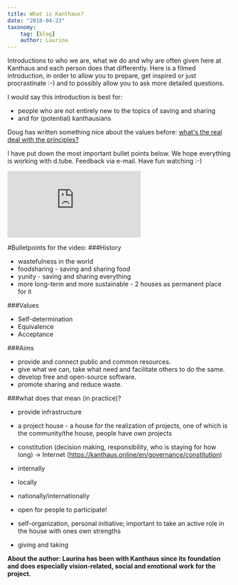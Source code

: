 ```yaml
---
title: What is Kanthaus?
date: "2018-04-23"
taxonomy:
    tag: [blog]
    author: Laurina
---
```


Introductions to who we are, what we do and why are often given here at Kanthaus and each person does that differently. Here is a filmed introduction, in order to allow you to prepare, get inspired or just procrastinate :-) and to possibly allow you to ask more detailed questions.

I would say this introduction is best for:
- people who are not entirely new to the topics of saving and sharing
- and for (potential) kanthausians

Doug has written something nice about the values before: [what's the real deal with the principles?](/governance/governancefaq)

I have put down the most important bullet points below. We hope everything is working with d.tube. Feedback via e-mail.
Have fun watching :-)

<div class="grav-youtube">
    <iframe src="https://emb.d.tube/#!/kanthaus/ibv3q9vr" frameborder="0" allowfullscreen></iframe>
</div>

#Bulletpoints for the video:
###History
- wastefulness in the world
- foodsharing - saving and sharing food
- yunity - saving and sharing everything
- more long-term and more sustainable - 2 houses as permanent place for it

###Values
- Self-determination
- Equivalence
- Acceptance

###Aims
- provide and connect public and common resources.
- give what we can, take what need and facilitate others to do the same.
- develop free and open-source software.
- promote sharing and reduce waste.

###what does that mean (in practice)?
- provide infrastructure
- a project house - a house for the realization of projects, one of which is the community/the house, people have own projects
- constitution (decision making, responsibility, who is staying for how long)
  -> Internet (https://kanthaus.online/en/governance/constitution)
- internally
- locally
- nationally/internationally

- open for people to participate!
- self-organization, personal initiative; important to take an active role in the house with ones own strengths
- giving and taking

**About the author: Laurina has been with Kanthaus since its foundation and does especially vision-related, social and emotional work for the project.**
